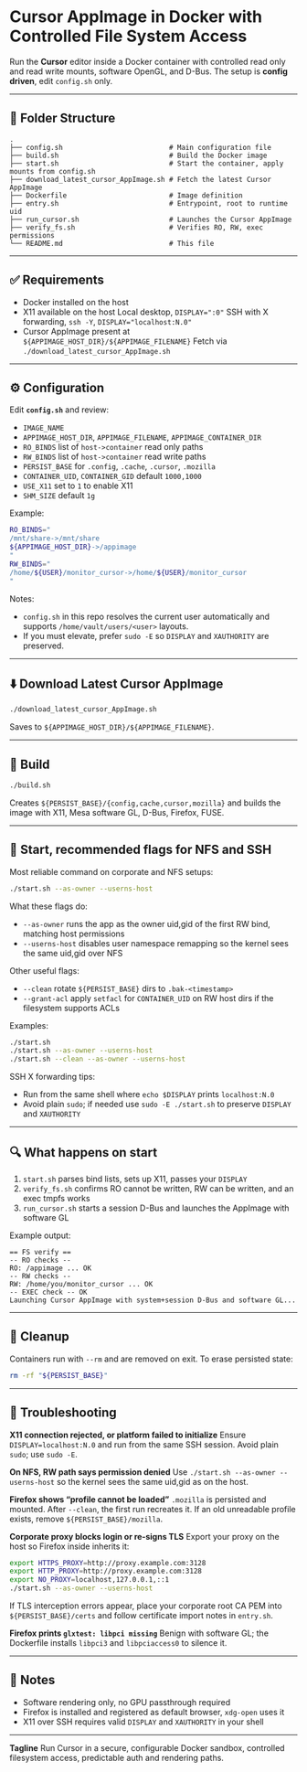 # Cursor AppImage in Docker with Controlled File System Access

Run the **Cursor** editor inside a Docker container with controlled read only and read write mounts, software OpenGL, and D-Bus. The setup is **config driven**, edit `config.sh` only.

---

## 📂 Folder Structure

```
.
├── config.sh                          # Main configuration file
├── build.sh                           # Build the Docker image
├── start.sh                           # Start the container, apply mounts from config.sh
├── download_latest_cursor_AppImage.sh # Fetch the latest Cursor AppImage
├── Dockerfile                         # Image definition
├── entry.sh                           # Entrypoint, root to runtime uid
├── run_cursor.sh                      # Launches the Cursor AppImage
├── verify_fs.sh                       # Verifies RO, RW, exec permissions
└── README.md                          # This file
```

---

## ✅ Requirements

* Docker installed on the host
* X11 available on the host
  Local desktop, `DISPLAY=":0"`
  SSH with X forwarding, `ssh -Y`, `DISPLAY="localhost:N.0"`
* Cursor AppImage present at `${APPIMAGE_HOST_DIR}/${APPIMAGE_FILENAME}`
  Fetch via `./download_latest_cursor_AppImage.sh`

---

## ⚙️ Configuration

Edit **`config.sh`** and review:

* `IMAGE_NAME`
* `APPIMAGE_HOST_DIR`, `APPIMAGE_FILENAME`, `APPIMAGE_CONTAINER_DIR`
* `RO_BINDS` list of `host->container` read only paths
* `RW_BINDS` list of `host->container` read write paths
* `PERSIST_BASE` for `.config`, `.cache`, `.cursor`, `.mozilla`
* `CONTAINER_UID`, `CONTAINER_GID` default `1000,1000`
* `USE_X11` set to `1` to enable X11
* `SHM_SIZE` default `1g`

Example:

```bash
RO_BINDS="
/mnt/share->/mnt/share
${APPIMAGE_HOST_DIR}->/appimage
"
RW_BINDS="
/home/${USER}/monitor_cursor->/home/${USER}/monitor_cursor
"
```

Notes:

* `config.sh` in this repo resolves the current user automatically and supports `/home/vault/users/<user>` layouts.
* If you must elevate, prefer `sudo -E` so `DISPLAY` and `XAUTHORITY` are preserved.

---

## ⬇️ Download Latest Cursor AppImage

```bash
./download_latest_cursor_AppImage.sh
```

Saves to `${APPIMAGE_HOST_DIR}/${APPIMAGE_FILENAME}`.

---

## 🔨 Build

```bash
./build.sh
```

Creates `${PERSIST_BASE}/{config,cache,cursor,mozilla}` and builds the image with X11, Mesa software GL, D-Bus, Firefox, FUSE.

---

## 🚀 Start, recommended flags for NFS and SSH

Most reliable command on corporate and NFS setups:

```bash
./start.sh --as-owner --userns-host
```

What these flags do:

* `--as-owner` runs the app as the owner uid,gid of the first RW bind, matching host permissions
* `--userns-host` disables user namespace remapping so the kernel sees the same uid,gid over NFS

Other useful flags:

* `--clean` rotate `${PERSIST_BASE}` dirs to `.bak-<timestamp>`
* `--grant-acl` apply `setfacl` for `CONTAINER_UID` on RW host dirs if the filesystem supports ACLs

Examples:

```bash
./start.sh
./start.sh --as-owner --userns-host
./start.sh --clean --as-owner --userns-host
```

SSH X forwarding tips:

* Run from the same shell where `echo $DISPLAY` prints `localhost:N.0`
* Avoid plain `sudo`; if needed use `sudo -E ./start.sh` to preserve `DISPLAY` and `XAUTHORITY`

---

## 🔍 What happens on start

1. `start.sh` parses bind lists, sets up X11, passes your `DISPLAY`
2. `verify_fs.sh` confirms RO cannot be written, RW can be written, and an exec tmpfs works
3. `run_cursor.sh` starts a session D-Bus and launches the AppImage with software GL

Example output:

```
== FS verify ==
-- RO checks --
RO: /appimage ... OK
-- RW checks --
RW: /home/you/monitor_cursor ... OK
-- EXEC check -- OK
Launching Cursor AppImage with system+session D-Bus and software GL...
```

---

## 🧹 Cleanup

Containers run with `--rm` and are removed on exit.
To erase persisted state:

```bash
rm -rf "${PERSIST_BASE}"
```

---

## 🔧 Troubleshooting

**X11 connection rejected, or platform failed to initialize**
Ensure `DISPLAY=localhost:N.0` and run from the same SSH session. Avoid plain `sudo`; use `sudo -E`.

**On NFS, RW path says permission denied**
Use `./start.sh --as-owner --userns-host` so the kernel sees the same uid,gid as on the host.

**Firefox shows “profile cannot be loaded”**
`.mozilla` is persisted and mounted. After `--clean`, the first run recreates it. If an old unreadable profile exists, remove `${PERSIST_BASE}/mozilla`.

**Corporate proxy blocks login or re‑signs TLS**
Export your proxy on the host so Firefox inside inherits it:

```bash
export HTTPS_PROXY=http://proxy.example.com:3128
export HTTP_PROXY=http://proxy.example.com:3128
export NO_PROXY=localhost,127.0.0.1,::1
./start.sh --as-owner --userns-host
```

If TLS interception errors appear, place your corporate root CA PEM into `${PERSIST_BASE}/certs` and follow certificate import notes in `entry.sh`.

**Firefox prints `glxtest: libpci missing`**
Benign with software GL; the Dockerfile installs `libpci3` and `libpciaccess0` to silence it.

---

## 📌 Notes

* Software rendering only, no GPU passthrough required
* Firefox is installed and registered as default browser, `xdg-open` uses it
* X11 over SSH requires valid `DISPLAY` and `XAUTHORITY` in your shell

---

**Tagline**
Run Cursor in a secure, configurable Docker sandbox, controlled filesystem access, predictable auth and rendering paths.

